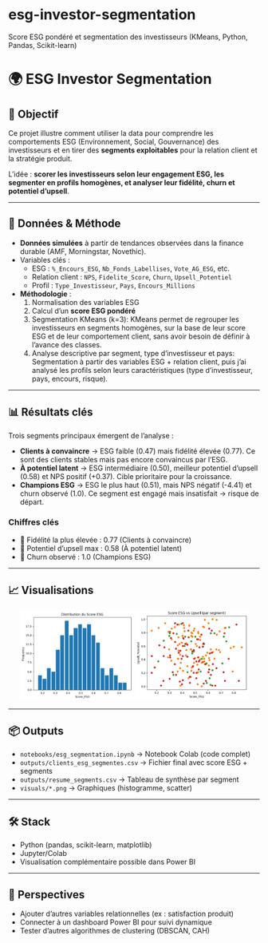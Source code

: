 # esg-investor-segmentation
Score ESG pondéré et segmentation des investisseurs (KMeans, Python, Pandas, Scikit-learn)

# 🌍 ESG Investor Segmentation

## 🎯 Objectif
Ce projet illustre comment utiliser la data pour comprendre les comportements ESG (Environnement, Social, Gouvernance) des investisseurs et en tirer des **segments exploitables** pour la relation client et la stratégie produit.

L’idée : **scorer les investisseurs selon leur engagement ESG, les segmenter en profils homogènes, et analyser leur fidélité, churn et potentiel d’upsell**.

---

## 🧰 Données & Méthode
- **Données simulées** à partir de tendances observées dans la finance durable (AMF, Morningstar, Novethic).  
- Variables clés :
  - ESG : `%_Encours_ESG`, `Nb_Fonds_Labellises`, `Vote_AG_ESG`, etc.
  - Relation client : `NPS`, `Fidelite_Score`, `Churn`, `Upsell_Potentiel`
  - Profil : `Type_Investisseur`, `Pays`, `Encours_Millions`  
- **Méthodologie** :
  1. Normalisation des variables ESG  
  2. Calcul d’un **score ESG pondéré**  
  3. Segmentation KMeans (k=3):
KMeans permet de regrouper les investisseurs en segments homogènes, sur la base de leur score ESG et de leur comportement client, sans avoir besoin de définir à l’avance des classes.
  5. Analyse descriptive par segment, type d’investisseur et pays:
Segmentation à partir des variables ESG + relation client, puis j’ai analysé les profils selon leurs caractéristiques (type d’investisseur, pays, encours, risque). 

---

## 📊 Résultats clés

Trois segments principaux émergent de l’analyse :

- **Clients à convaincre** → ESG faible (0.47) mais fidélité élevée (0.77). Ce sont des clients stables mais pas encore convaincus par l’ESG.  
- **À potentiel latent** → ESG intermédiaire (0.50), meilleur potentiel d’upsell (0.58) et NPS positif (+0.37). Cible prioritaire pour la croissance.  
- **Champions ESG** → ESG le plus haut (0.51), mais NPS négatif (-4.41) et churn observé (1.0). Ce segment est engagé mais insatisfait → risque de départ.

### Chiffres clés
- 📌 Fidélité la plus élevée : 0.77 (Clients à convaincre)  
- 📌 Potentiel d’upsell max : 0.58 (À potentiel latent)  
- 📌 Churn observé : 1.0 (Champions ESG)  

---

## 📈 Visualisations
<p align="center">
  <img src="visuals/distribution score ESG.png" width="45%">
  <img src="visuals/Score ESG vs Upsell.png" width="45%">
</p>

---

## 📦 Outputs
- `notebooks/esg_segmentation.ipynb` → Notebook Colab (code complet)  
- `outputs/clients_esg_segmentes.csv` → Fichier final avec score ESG + segments  
- `outputs/resume_segments.csv` → Tableau de synthèse par segment  
- `visuals/*.png` → Graphiques (histogramme, scatter)

---

## 🛠️ Stack
- Python (pandas, scikit-learn, matplotlib)  
- Jupyter/Colab  
- Visualisation complémentaire possible dans Power BI  

---

## 🚀 Perspectives
- Ajouter d’autres variables relationnelles (ex : satisfaction produit)  
- Connecter à un dashboard Power BI pour suivi dynamique  
- Tester d’autres algorithmes de clustering (DBSCAN, CAH)

